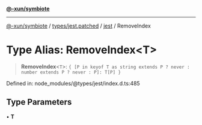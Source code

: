 [**@-xun/symbiote**](../../../../../README.md)

***

[@-xun/symbiote](../../../../../README.md) / [types/jest.patched](../../../README.md) / [jest](../README.md) / RemoveIndex

# Type Alias: RemoveIndex\<T\>

> **RemoveIndex**\<`T`\>: `{ [P in keyof T as string extends P ? never : number extends P ? never : P]: T[P] }`

Defined in: node\_modules/@types/jest/index.d.ts:485

## Type Parameters

• **T**
